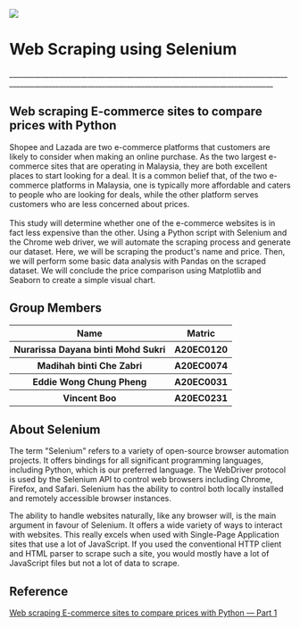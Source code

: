 <p align="left">
  <img src="https://github.com/drshahizan/python-web/blob/3b73985cb7b94daa350852d751106708f84e4677/selenium/group9/selenium_web.jpeg"/> 
</p>
<h1>
  Web Scraping using Selenium
  <img src="https://github.com/drshahizan/python-web/blob/3f3437d90985e8fce70cb90023ab83985f3d86eb/selenium/group9/lazada.png" width="10" height="10"/> 
</h1>
________________________________________________________________________________________________________________________________________________________
<br>
<h2>Web scraping E-commerce sites to compare prices with Python</h2>
Shopee and Lazada are two e-commerce platforms that customers are likely to consider when making an online purchase. As the two largest e-commerce sites that are operating in Malaysia, they are both excellent places to start looking for a deal. It is a common belief that, of the two e-commerce platforms in Malaysia, one is typically more affordable and caters to people who are looking for deals, while the other platform serves customers who are less concerned about prices.
<br></br>
This study will determine whether one of the e-commerce websites is in fact less expensive than the other. Using a Python script with Selenium and the Chrome web driver, we will automate the scraping process and generate our dataset. Here, we will be scraping the product's name and price. Then, we will perform some basic data analysis with Pandas on the scraped dataset. We will conclude the price comparison using Matplotlib and Seaborn to create a simple visual chart.<br>
<h2> Group Members</h2>
<table>
  <tr>
    <th>Name</th>
    <th>Matric</th>
  </tr>
  <tr>
    <th>Nurarissa Dayana binti Mohd Sukri</th>
    <th>A20EC0120</th>
  </tr>
  <tr>
    <th>Madihah binti Che Zabri </th>
    <th>A20EC0074</th>
  </tr>
    <tr>
    <th>Eddie Wong Chung Pheng </th>
    <th>A20EC0031</th>
  </tr>
    </tr>
    <tr>
    <th>Vincent Boo</th>
    <th>A20EC0231</th>
  </tr>
</table>
<h2>
  About Selenium
  <br>
</h2>
The term "Selenium" refers to a variety of open-source browser automation projects. It offers bindings for all significant programming languages, including Python, which is our preferred language. The WebDriver protocol is used by the Selenium API to control web browsers including Chrome, Firefox, and Safari. Selenium has the ability to control both locally installed and remotely accessible browser instances.

The ability to handle websites naturally, like any browser will, is the main argument in favour of Selenium. It offers a wide variety of ways to interact with websites. This really excels when used with Single-Page Application sites that use a lot of JavaScript. If you used the conventional HTTP client and HTML parser to scrape such a site, you would mostly have a lot of JavaScript files but not a lot of data to scrape.
 
<h2>
  Reference
  <br>
</h2>  
<a href="https://medium.com/@zfwong.wilson/web-scraping-e-commerce-sites-to-compare-prices-with-python-part-1-360509ee5c62">Web scraping E-commerce sites to compare prices with Python — Part 1 </a>
